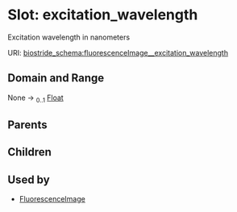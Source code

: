 
# Slot: excitation_wavelength

Excitation wavelength in nanometers

URI: [biostride_schema:fluorescenceImage__excitation_wavelength](https://w3id.org/biostride/schema/fluorescenceImage__excitation_wavelength)


## Domain and Range

None &#8594;  <sub>0..1</sub> [Float](types/Float.md)

## Parents


## Children


## Used by

 * [FluorescenceImage](FluorescenceImage.md)
